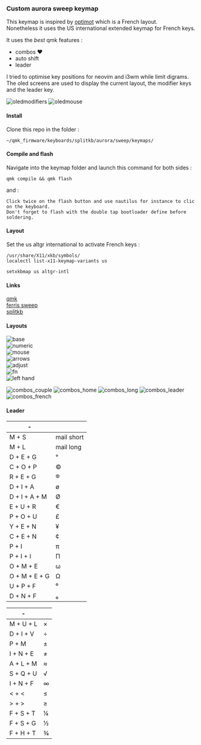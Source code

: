 ### Custom aurora sweep keymap

This keymap is inspired by [optimot](https://bepo.fr/) which is a French layout.  
Nonetheless it uses the US international extended keymap for French keys.

It uses the _best_ qmk features :

-   combos ♥
-   auto shift
-   leader

I tried to optimise key positions for neovim and i3wm while limit digrams.  
The oled screens are used to display the current layout, the modifier keys and the leader key.

![oledmodifiers](https://i.imgur.com/on95jx0.png)
![oledmouse](https://i.imgur.com/PwkR6P2.png)

#### Install

Clone this repo in the folder :

    ~/qmk_firmware/keyboards/splitkb/aurora/sweep/keymaps/

#### Compile and flash

Navigate into the keymap folder and launch this command for both sides :

    qmk compile && qmk flash

and :

    Click twice on the flash button and use nautilus for instance to clic on the keyboard.
    Don't forget to flash with the double tap bootloader define before soldering.

#### Layout

Set the us altgr international to activate French keys :

    /usr/share/X11/xkb/symbols/
    localectl list-x11-keymap-variants us

    setxkbmap us altgr-intl

#### Links

[qmk](https://docs.qmk.fm/#/)  
[ferris sweep](https://github.com/davidphilipbarr/Sweep)  
[splitkb](https://splitkb.com)

#### Layouts

![base](https://i.imgur.com/hqOkpV5.png)  
![numeric](https://i.imgur.com/x7JUozH.png)  
![mouse](https://i.imgur.com/5EUkYFX.png)  
![arrows](https://i.imgur.com/q8WrgHI.png)  
![adjust](https://i.imgur.com/LFBVyf7.png)  
![fn](https://i.imgur.com/l5RoQFV.png)  
![left hand](https://i.imgur.com/5QfkeiH.png)

![combos_couple](https://i.imgur.com/aU3THb2.png)
![combos_home](https://i.imgur.com/jq95ht7.png)
![combos_long](https://i.imgur.com/3rINToc.png)
![combos_leader](https://i.imgur.com/9XgcT8X.png)
![combos_french](https://i.imgur.com/C2ZwDxb.png)

#### Leader

| -             |            |
| ------------- | ---------- |
| M + S         | mail short |
| M + L         | mail long  |
| D + E + G     | °          |
| C + O + P     | ©          |
| R + E + G     | ®          |
| D + I + A     | ø          |
| D + I + A + M | Ø          |
| E + U + R     | €          |
| P + O + U     | £          |
| Y + E + N     | ¥          |
| C + E + N     | ¢          |
| P + I         | π          |
| P + I + I     | Π          |
| O + M + E     | ω          |
| O + M + E + G | Ω          |
| U + P + F     | ⁰          |
| D + N + F     | ₀          |

| -         |     |
| --------- | --- |
| M + U + L | ×   |
| D + I + V | ÷   |
| P + M     | ±   |
| I + N + E | ≠   |
| A + L + M | ≈   |
| S + Q + U | √   |
| I + N + F | ∞   |
| < + <     | ≤   |
| > + >     | ≥   |
| F + S + T | ¼   |
| F + S + G | ½   |
| F + H + T | ¾   |
